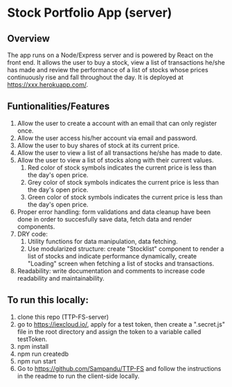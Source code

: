 # Stock Portfolio App (server)

## Overview

The app runs on a Node/Express server and is powered by React on the front end. It allows the user to buy a stock, view a list of transactions he/she has made and review the performance of a list of stocks whose prices continuously rise and fall throughout the day. It is deployed at https://xxx.herokuapp.com/.

## Funtionalities/Features

1. Allow the user to create a account with an email that can only register once.
2. Allow the user access his/her account via email and password.
3. Allow the user to buy shares of stock at its current price.
4. Allow the user to view a list of all transactions he/she has made to date.
5. Allow the user to view a list of stocks along with their current values.
   1. Red color of stock symbols indicates the current price is less than the day's open price.
   2. Grey color of stock symbols indicates the current price is less than the day's open price.
   3. Green color of stock symbols indicates the current price is less than the day's open price.
6. Proper error handling: form validations and data cleanup have been done in order to succesfully save data, fetch data and render components.
7. DRY code:
   1. Utility functions for data manipulation, data fetching.
   2. Use modularized structure: create "Stocklist" component to render a list of stocks and indicate performance dynamically, create "Loading" screen when fetching a list of stocks and transactions.
8. Readability: write documentation and comments to increase code readability and maintainability.

## To run this locally:

1. clone this repo (TTP-FS-server)
2. go to https://iexcloud.io/, apply for a test token, then create a ".secret.js" file in the root directory and assign the token to a variable called testToken.
3. npm install
4. npm run createdb
5. npm run start
6. Go to https://github.com/Sampandu/TTP-FS and follow the instructions in the readme to run the client-side locally.
